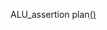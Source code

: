 ALU_assertion plan[()](https://1drv.ms/x/c/73b1f81e174db4a2/EZiVQW6j2ApMoV7aOr22jUIB6um61HNAs_k2hVL94Xk1qw?e=QwWLJo)

